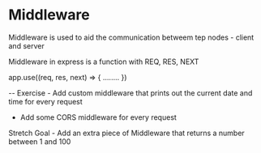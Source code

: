 # Middleware 

Middleware is used to aid the communication betweem tep nodes - client and server

Middleware in express is a function with REQ, RES, NEXT

app.use((req, res, next) => {
    ........
})

-- Exercise - Add custom middleware that prints out the current date and time for every request 
- Add some CORS middleware for every request

Stretch Goal - Add an extra piece of Middleware that returns a number between 1 and 100